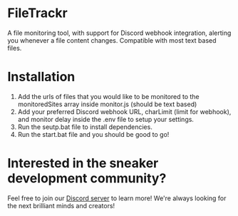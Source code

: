 # FileTrackr
 A file monitoring tool, with support for Discord webhook integration, alerting you whenever a file content changes. Compatible with most text based files.
# Installation
1. Add the urls of files that you would like to be monitored to the monitoredSites array inside monitor.js (should be text based)
2. Add your preferred Discord webhook URL, charLimit (limit for webhook), and monitor delay inside the .env file to setup your settings.
3. Run the seutp.bat file to install dependencies.
3. Run the start.bat file and you should be good to go!
# Interested in the sneaker development community?
Feel free to join our [Discord server](https://discord.gg/Y3HHftg) to learn more! We're always looking for the next brilliant minds and creators!
